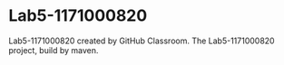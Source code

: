 # Lab5-1171000820

Lab5-1171000820 created by GitHub Classroom.
The Lab5-1171000820 project, build by maven.  
